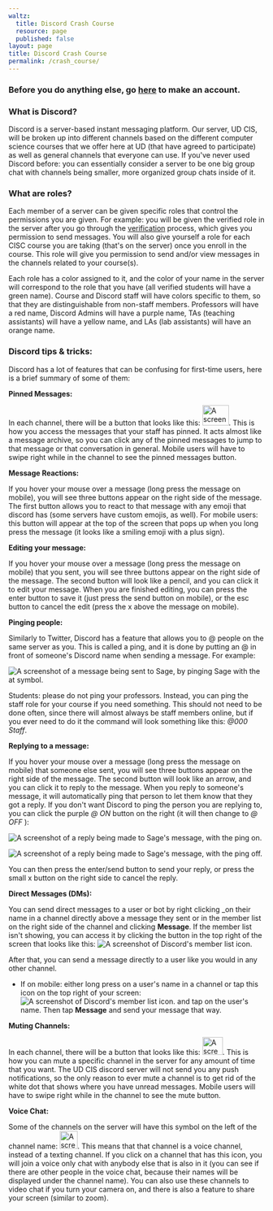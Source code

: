 ```yaml
---
waltz:
  title: Discord Crash Course
  resource: page
  published: false
layout: page
title: Discord Crash Course
permalink: /crash_course/
---
```


### Before you do anything else, go [here][7] to make an account.
### What is Discord?

Discord is a server-based instant messaging platform. Our server, UD CIS, will be broken up into different channels based
on the different computer science courses that we offer here at UD (that have agreed to participate) as well as general
channels that everyone can use. If you've never used Discord before: you can essentially consider a server to be one big
group chat with channels being smaller, more organized group chats inside of it.

### What are roles?

Each member of a server can be given specific roles that control the permissions you are given. For example: you will be
given the verified role in the server after you go through the [verification][1] process, which gives you permission to
send messages. You will also give yourself a role for each CISC course you are taking (that's on the server) once you
enroll in the course. This role will give you permission to send and/or view messages in the channels related to your
course(s).

Each role has a color assigned to it, and the color of your name in the server will correspond to the role that you have
(all verified students will have a green name). Course and Discord staff will have colors specific to them, so that they
are distinguishable from non-staff members. Professors will have a red name, Discord Admins will have a purple name, TAs
(teaching assistants) will have a yellow name, and LAs (lab assistants) will have an orange name.

### Discord tips & tricks:

Discord has a lot of features that can be confusing for first-time users, here is a brief summary of some of them:

**Pinned Messages:**

In each channel, there will be a button that looks like this: <img src="https://canvas.instructure.com/users/26285220/files/123630326/preview?verifier=Rzc1UVlK6rGXZ6eetzcNOB41XrELJCbnGil63QOs" alt="A screenshot of the Discord pinned messages symbol." height="40" width="52"/>.<!--Pushpin icon in proper size--> 
This is how you access the messages that your staff has pinned. It acts almost like a message archive, so you can
click any of the pinned messages to jump to that message or that conversation in general. Mobile users will have to
swipe right while in the channel to see the pinned messages button.

**Message Reactions:**

If you hover your mouse over a message (long press the message on mobile), you will see three buttons appear on the
right side of the message. The first button allows you to react to that message with any emoji that discord has (some
servers have custom emojis, as well). For mobile users: this button will appear at the top of the screen that pops up
when you long press the message (it looks like a smiling emoji with a plus sign).

**Editing your message:**

If you hover your mouse over a message (long press the message on mobile) that you sent, you will see three buttons
appear on the right side of the message. The second button will look like a pencil, and you can click it to edit your
message. When you are finished editing, you can press the enter button to save it (just press the send button on
mobile), or the esc button to cancel the edit (press the x above the message on mobile).

**Pinging people:**

Similarly to Twitter, Discord has a feature that allows you to @ people on the same server as you. This is called a ping,
and it is done by putting an @ in front of someone's Discord name when sending a message. For example:

<img src="https://canvas.instructure.com/users/26285220/files/123645464/preview?verifier=3oAqzyl48VdNO2I0BxsUYSq5YaoS4pc4QTEqCXAF" alt="A screenshot of a message being sent to Sage, by pinging Sage with the at symbol.">

Students: please do not ping your professors. Instead, you can ping the staff role for your course if you need
something. This should not need to be done often, since there will almost always be staff members online, but if you
ever need to do it the command will look something like this: _@000 Staff_.

**Replying to a message:**

If you hover your mouse over a message (long press the message on mobile) that someone else sent, you will see three
buttons appear on the right side of the message. The second button will look like an arrow, and you can click it to
reply to the message. When you reply to someone's message, it will automatically ping that person to let them know that
they got a reply. If you don't want Discord to ping the person you are replying to, you can click the purple _@ ON_
button on the right (it will then change to _@ OFF_ ):

![A screenshot of a reply being made to Sage's message, with the ping on.][4]

![A screenshot of a reply being made to Sage's message, with the ping off.][5]

You can then press the enter/send button to send your reply, or press the small x button on the right side to cancel the
reply.

**Direct Messages (DMs):**

You can send direct messages to a user or bot by right clicking _on their name in a channel directly above a message
they sent or in the member list on the right side of the channel and clicking **Message**. If the member list isn't
showing, you can access it by clicking the button in the top right of the screen that looks like this: ![A screenshot of Discord's member list icon.][6]

After that, you can send a message directly to a user like you would in any other channel.

  * If on mobile: either long press on a user's name in a channel or tap this icon on the top right of your screen:![A screenshot of Discord's member list icon.][6] and tap on the user's name. Then tap **Message** and send your message that way.

**Muting Channels:**

In each channel, there will be a button that looks like this: <img src="https://canvas.instructure.com/users/26285220/files/123630337/preview?verifier=exEgiCHfedMCzLFhKKWH8VAkopomD3EaIkG3OBpq" alt = "A screenshot of Discord's notification bell icon." height="35" width="40">.
This is how you can mute a specific channel in the server for any amount of time that you want. The UD CIS discord server
will not send you any push notifications, so the only reason to ever mute a channel is to get rid of the white dot that
shows where you have unread messages. Mobile users will have to swipe right while in the channel to see the mute button.

**Voice Chat:**

Some of the channels on the server will have this symbol on the left of the channel name: <img src="https://canvas.instructure.com/users/26285220/files/123653709/preview?verifier=mZf7sEkYnJGv1sWHb2arfZSh8ygQl9Bi65JIG38S" alt = "A screenshot of Discord's voice channel icon." height="35" width="35">. This means that that channel is a voice channel, instead of a texting channel. If you click on
a channel that has this icon, you will join a voice only chat with anybody else that is also in it (you can see if there
are other people in the voice chat, because their names will be displayed under the channel name). You can also use
these channels to video chat if you turn your camera on, and there is also a feature to share your screen (similar to
zoom).

   [1]: https://ud-cis-discord.github.io/verification/
   [3]: https://canvas.instructure.com/users/26285220/files/123645464/preview?verifier=3oAqzyl48VdNO2I0BxsUYSq5YaoS4pc4QTEqCXAF
   [4]: https://canvas.instructure.com/users/26285220/files/123653371/preview?verifier=cPxIPFZcvHo827sAvONQ2MEqb0G5FCcpUHAOeDQK
   [5]: https://canvas.instructure.com/users/26285220/files/123653376/preview?verifier=RajV4nestHA9VnXJviLGc2LRXBdwGWYGRe0dNWgW
   [6]: https://canvas.instructure.com/courses/2510334/files/124088926/preview?verifier=VMd62xM4U5qKtQeGPctJsjmUBQSOVZq6p7JYQzWw
   [7]: https://discord.com/register

